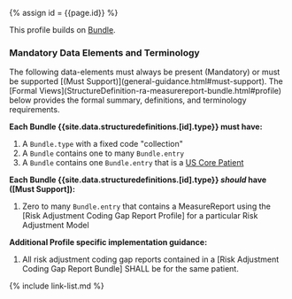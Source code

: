
{% assign id = {{page.id}} %}

This profile builds on [Bundle](https://www.hl7.org/fhir/bundle.html).

### Mandatory Data Elements and Terminology

<div class="bg-success" markdown="1"><!-- new content -->
The following data-elements must always be present (Mandatory) or must be supported [(Must Support)](general-guidance.html#must-support). The [Formal Views](StructureDefinition-ra-measurereport-bundle.html#profile) below provides the formal summary, definitions, and terminology requirements.
</div>

**Each Bundle {{site.data.structuredefinitions.[id].type}} must have:**

1. A `Bundle.type` with a fixed code "collection"
1. A `Bundle` contains one to many `Bundle.entry`
1. A `Bundle` contains one `Bundle.entry` that is a [US Core Patient](http://hl7.org/fhir/us/core/STU3.1.1/StructureDefinition-us-core-patient.html)

**Each Bundle {{site.data.structuredefinitions.[id].type}} *should* have ([Must Support]):**
1. Zero to many `Bundle.entry` that contains a MeasureReport using the [Risk Adjustment Coding Gap Report Profile] for a particular Risk Adjustment Model

**Additional Profile specific implementation guidance:**
1. All risk adjustment coding gap reports contained in a [Risk Adjustment Coding Gap Report Bundle] SHALL be for the same patient.

<!--
### Mandatory Data Elements and Terminology

The following data-elements are mandatory (i.e data MUST be present). -->

<!-- **Each {{site.data.structuredefinitions.[id].type}} must have:** -->

<!--1. -->

<!--

Each {{site.data.structuredefinitions.[id].type}} *should* have ([Must Support](guidance.html#must-support)):

1. The beneficiary

-->

<!-- ### Examples-->


{% include link-list.md %}
